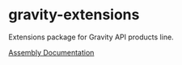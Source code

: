 # gravity-extensions
Extensions package for Gravity API products line.

[Assembly Documentation](./docs/index.md 'index')